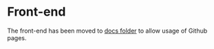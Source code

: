 # Front-end

The front-end has been moved to [docs folder](../../docs) to allow usage of Github pages.
